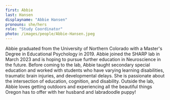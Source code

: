 ```yaml
---
first: Abbie
last: Hansen
displayname: "Abbie Hansen"
pronouns: she/hers
role: "Study Coordinator"
photo: /images/people/Abbie-Hansen.jpeg
---
```


Abbie graduated from the University of Northern Colorado with a Master's Degree in Educational Psychology in 2019. Abbie joined the SHARP lab in March 2023 and is hoping to pursue further education in Neuroscience in the future. Before coming to the lab, Abbie taught secondary special education and worked with students who have varying learning disabilities, traumatic brain injuries, and developmental delays. She is passionate about the intersection of education, cognition, and disability. Outside the lab, Abbie loves getting outdoors and experiencing all the beautiful things Oregon has to offer with her husband and labradoodle puppy!